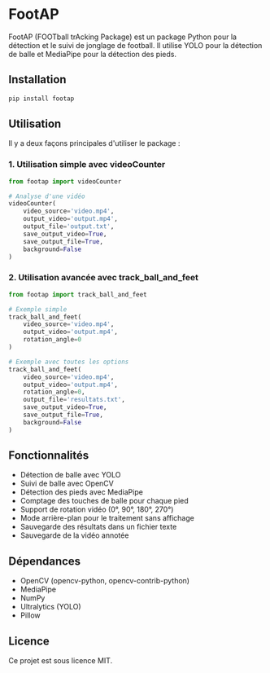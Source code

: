 # FootAP

FootAP (FOOTball trAcking Package) est un package Python pour la détection et le suivi de jonglage de football. Il utilise YOLO pour la détection de balle et MediaPipe pour la détection des pieds.

## Installation

```bash
pip install footap
```

## Utilisation

Il y a deux façons principales d'utiliser le package :

### 1. Utilisation simple avec videoCounter

```python
from footap import videoCounter

# Analyse d'une vidéo
videoCounter(
    video_source='video.mp4',
    output_video='output.mp4',
    output_file='output.txt',
    save_output_video=True,
    save_output_file=True,
    background=False
)
```

### 2. Utilisation avancée avec track_ball_and_feet

```python
from footap import track_ball_and_feet

# Exemple simple
track_ball_and_feet(
    video_source='video.mp4',
    output_video='output.mp4',
    rotation_angle=0
)

# Exemple avec toutes les options
track_ball_and_feet(
    video_source='video.mp4',
    output_video='output.mp4',
    rotation_angle=0,
    output_file='resultats.txt',
    save_output_video=True,
    save_output_file=True,
    background=False
)
```

## Fonctionnalités

- Détection de balle avec YOLO
- Suivi de balle avec OpenCV
- Détection des pieds avec MediaPipe
- Comptage des touches de balle pour chaque pied
- Support de rotation vidéo (0°, 90°, 180°, 270°)
- Mode arrière-plan pour le traitement sans affichage
- Sauvegarde des résultats dans un fichier texte
- Sauvegarde de la vidéo annotée

## Dépendances

- OpenCV (opencv-python, opencv-contrib-python)
- MediaPipe
- NumPy
- Ultralytics (YOLO)
- Pillow

## Licence

Ce projet est sous licence MIT.
